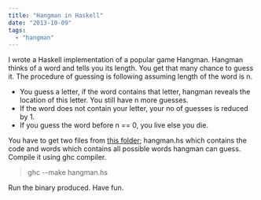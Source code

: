 ```yaml
---
title: "Hangman in Haskell"
date: "2013-10-09"
tags: 
  - "hangman"
---
```


I wrote a Haskell implementation of a popular game Hangman. Hangman thinks of a word and tells you its length. You get that many chance to guess it. The procedure of guessing is following assuming length of the word is n.

- You guess a letter, if the word contains that letter, hangman reveals the location of this letter. You still have n more guesses.
- If the word does not contain your letter, your no of guesses is reduced by 1.
- If you guess the word before n == 0, you live else you die.

You have to get two files from [this folder](https://github.com/dilawar/algorithms/tree/master/games/hangman); hangman.hs which contains the code and words which contains all possible words hangman can guess. Compile it using ghc compiler.

> ghc --make hangman.hs

Run the binary produced. Have fun.
